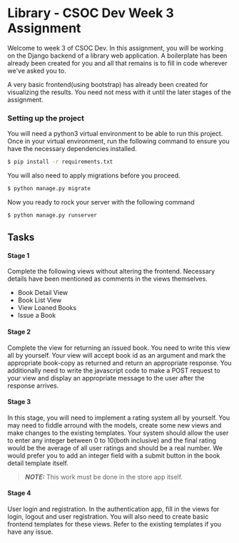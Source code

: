 # Library - CSOC Dev Week 3 Assignment 

Welcome to week 3 of CSOC Dev. In this assignment, you will be working on the Django backend of a library web application. A boilerplate has been already been created for you and all that remains is to fill in code wherever we've asked you to.

A very basic frontend(using bootstrap) has already been created for visualizing the results. You need not mess with it until the later stages of the assignment.


### Setting up the project

You will need a python3 virtual environment to be able to run this project.
Once in your virtual environment, run the following command to ensure you have the necessary dependencies installed.

```sh
$ pip install -r requirements.txt
```

You will also need to apply migrations before you proceed.
```sh
$ python manage.py migrate
```
Now you ready to rock your server with the following command
```sh
$ python manage.py runserver
```


## Tasks
#### Stage 1
Complete the following views without altering the frontend. Necessary details have been mentioned as comments in the views themselves.

* Book Detail View 
* Book List View
* View Loaned Books 
* Issue a Book

#### Stage 2
Complete the view for returning an issued book. You need to write this view all by yourself. Your view will accept book id as an argument and mark the appropriate book-copy as returned and return an appropriate response. You additionally need to write the javascript code to make a POST request to your view and display an appropriate message to the user after the response arrives.

#### Stage 3
In this stage, you will need to implement a rating system all by yourself. You may need to fiddle arround with the models, create some new views and make changes to the existing templates. Your system should allow the user to enter any integer between 0 to 10(both inclusive) and the final rating would be the average of all user ratings and should be a real number.
We would prefer you to add an integer field with a submit button in the book detail template itself.
> **_NOTE:_**  This work must be done in the store app itself.
#### Stage 4
User login and registration. In the authentication app, fill in the views for login, logout and user registration. You will also need to create basic frontend templates for these views. Refer to the existing templates if you have any issue. 




